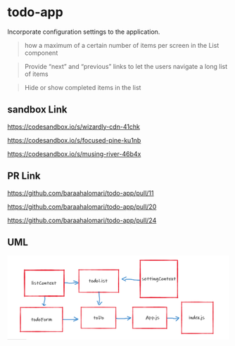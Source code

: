 # todo-app

Incorporate configuration settings to the application.

> how a maximum of a certain number of items per screen in the List component

> Provide “next” and “previous” links to let the users navigate a long list of items

> Hide or show completed items in the list


## sandbox Link

https://codesandbox.io/s/wizardly-cdn-41chk

https://codesandbox.io/s/focused-pine-ku1nb

https://codesandbox.io/s/musing-river-46b4x


## PR Link

https://github.com/baraahalomari/todo-app/pull/11

https://github.com/baraahalomari/todo-app/pull/20

https://github.com/baraahalomari/todo-app/pull/24

## UML

![uml](./331.png)